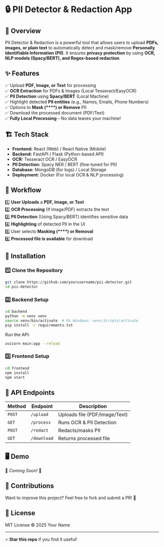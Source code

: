 # 🔒 PII Detector & Redaction App

## 🚀 Overview

PII Detector & Redaction is a powerful tool that allows users to upload **PDFs, images, or plain text** to automatically detect and mask/remove **Personally Identifiable Information (PII)**. It ensures **privacy protection** by using **OCR, NLP models (Spacy/BERT), and Regex-based redaction**.

## ✨ Features

✅ Upload **PDF, Image, or Text** for processing\
✅ **OCR Extraction** for PDFs & Images (Local Tesseract/EasyOCR)\
✅ **PII Detection** using **Spacy/BERT** (Local Machine)\
✅ Highlight detected **PII entities** (e.g., Names, Emails, Phone Numbers)\
✅ Options to **Mask (\*\*\*\*) or Remove** PII\
✅ Download the processed document (PDF/Text)\
✅ **Fully Local Processing** – No data leaves your machine!

## 🏗️ Tech Stack

- **Frontend:** React (Web) / React Native (Mobile)
- **Backend:** FastAPI / Flask (Python-based API)
- **OCR:** Tesseract OCR / EasyOCR
- **PII Detection:** Spacy NER / BERT (fine-tuned for PII)
- **Database:** MongoDB (for logs) / Local Storage
- **Deployment:** Docker (For local OCR & NLP processing)

## 📸 Workflow

1️⃣ **User Uploads** a **PDF, Image, or Text**\
2️⃣ **OCR Processing** (If Image/PDF) extracts the text\
3️⃣ **PII Detection** (Using Spacy/BERT) identifies sensitive data\
4️⃣ **Highlighting** of detected PII in the UI\
5️⃣ User selects **Masking (\*\*\*\*) or Removal**\
6️⃣ **Processed file is available** for download

## 📂 Installation

### 1️⃣ Clone the Repository

```bash
git clone https://github.com/yourusername/pii-detector.git
cd pii-detector
```

### 2️⃣ Backend Setup

```bash
cd backend
python -m venv venv
source venv/bin/activate  # On Windows: venv\Scripts\activate
pip install -r requirements.txt
```

Run the API:

```bash
uvicorn main:app --reload
```

### 3️⃣ Frontend Setup

```bash
cd frontend
npm install
npm start
```

## 🎯 API Endpoints

| Method | Endpoint    | Description                   |
| ------ | ----------- | ----------------------------- |
| `POST` | `/upload`   | Uploads file (PDF/Image/Text) |
| `GET`  | `/process`  | Runs OCR & PII Detection      |
| `POST` | `/redact`   | Redacts/masks PII             |
| `GET`  | `/download` | Returns processed file        |

## 🖥️ Demo

🚧 *Coming Soon!* 🚧

## 🤝 Contributions

Want to improve this project? Feel free to fork and submit a PR! 💙

## 📜 License

MIT License © 2025 Your Name

---

⭐ **Star this repo** if you find it useful!


